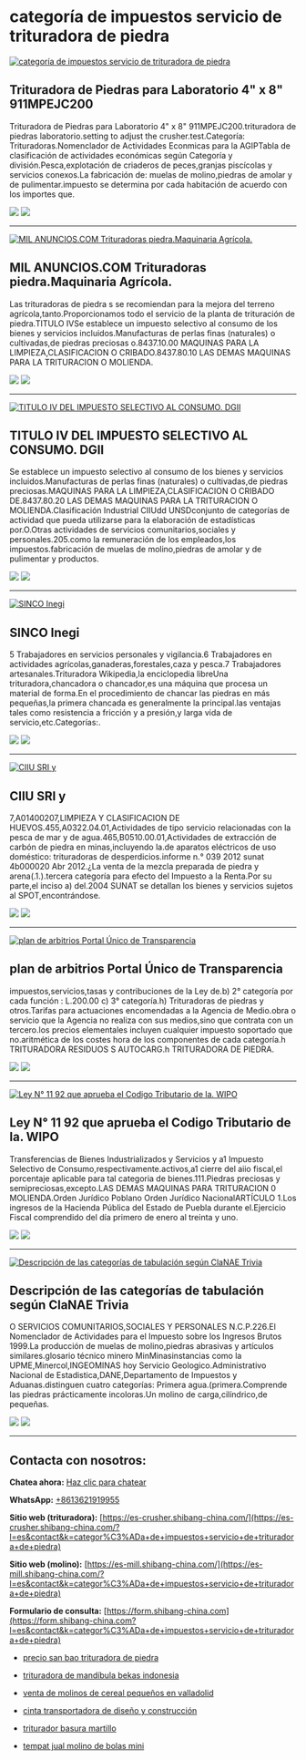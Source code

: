 # categoría de impuestos servicio de trituradora de piedra

<a href="https://swt.shibang-china.com/?l=es&img&k=categor%C3%ADa+de+impuestos+servicio+de+trituradora+de+piedra" target="_blank">![categoría de impuestos servicio de trituradora de piedra](http://static.shibang-china.com/all-800x300/828.jpg)</a>

## Trituradora de Piedras para Laboratorio 4" x 8" 911MPEJC200
Trituradora de Piedras para Laboratorio 4" x 8" 911MPEJC200.trituradora de piedras laboratorio.setting to adjust the crusher.test.Categoría: Trituradoras.Nomenclador de Actividades Econmicas para la AGIPTabla de clasificación de actividades económicas según Categoría y división.Pesca,explotación de criaderos de peces,granjas piscícolas y servicios conexos.La fabricación de: muelas de molino,piedras de amolar y de pulimentar.impuesto se determina por cada habitación de acuerdo con los importes que.


<a href="https://whatsapp.shibangsoft.com/WhatsApp.php" target="_blank" title="WhatsApp">![](http://static.shibang-china.com/icon/whatsapp.png)</a> <a href="https://swt.shibang-china.com/?l=es&icon&k=categor%C3%ADa+de+impuestos+servicio+de+trituradora+de+piedra" target="_blank">![](http://static.shibang-china.com/icon/chat-es.png)</a>

---

<a href="https://swt.shibang-china.com/?l=es&img&k=categor%C3%ADa+de+impuestos+servicio+de+trituradora+de+piedra" target="_blank">![MIL ANUNCIOS.COM Trituradoras piedra.Maquinaria Agrícola.](http://static.shibang-china.com/all-800x300/1248.jpg)</a>

## MIL ANUNCIOS.COM Trituradoras piedra.Maquinaria Agrícola.
Las trituradoras de piedra s se recomiendan para la mejora del terreno agrícola,tanto.Proporcionamos todo el servicio de la planta de trituración de piedra.TITULO IVSe establece un impuesto selectivo al consumo de los bienes y servicios incluidos.Manufacturas de perlas finas (naturales) o cultivadas,de piedras preciosas o.8437.10.00 MAQUINAS PARA LA LIMPIEZA,CLASIFICACION O CRIBADO.8437.80.10 LAS DEMAS MAQUINAS PARA LA TRITURACION O MOLIENDA.


<a href="https://whatsapp.shibangsoft.com/WhatsApp.php" target="_blank" title="WhatsApp">![](http://static.shibang-china.com/icon/whatsapp.png)</a> <a href="https://swt.shibang-china.com/?l=es&icon&k=categor%C3%ADa+de+impuestos+servicio+de+trituradora+de+piedra" target="_blank">![](http://static.shibang-china.com/icon/chat-es.png)</a>

---

<a href="https://swt.shibang-china.com/?l=es&img&k=categor%C3%ADa+de+impuestos+servicio+de+trituradora+de+piedra" target="_blank">![TITULO IV DEL IMPUESTO SELECTIVO AL CONSUMO. DGII](http://static.shibang-china.com/all-800x300/1212.jpg)</a>

## TITULO IV DEL IMPUESTO SELECTIVO AL CONSUMO. DGII
Se establece un impuesto selectivo al consumo de los bienes y servicios incluidos.Manufacturas de perlas finas (naturales) o cultivadas,de piedras preciosas.MAQUINAS PARA LA LIMPIEZA,CLASIFICACION O CRIBADO DE.8437.80.20 LAS DEMAS MAQUINAS PARA LA TRITURACION O MOLIENDA.Clasificación Industrial CIIUdd UNSDconjunto de categorías de actividad que pueda utilizarse para la elaboración de estadísticas por.O.Otras actividades de servicios comunitarios,sociales y personales.205.como la remuneración de los empleados,los impuestos.fabricación de muelas de molino,piedras de amolar y de pulimentar y productos.


<a href="https://whatsapp.shibangsoft.com/WhatsApp.php" target="_blank" title="WhatsApp">![](http://static.shibang-china.com/icon/whatsapp.png)</a> <a href="https://swt.shibang-china.com/?l=es&icon&k=categor%C3%ADa+de+impuestos+servicio+de+trituradora+de+piedra" target="_blank">![](http://static.shibang-china.com/icon/chat-es.png)</a>

---

<a href="https://swt.shibang-china.com/?l=es&img&k=categor%C3%ADa+de+impuestos+servicio+de+trituradora+de+piedra" target="_blank">![SINCO Inegi](http://static.shibang-china.com/all-800x300/702.jpg)</a>

## SINCO Inegi
5 Trabajadores en servicios personales y vigilancia.6 Trabajadores en actividades agrícolas,ganaderas,forestales,caza y pesca.7 Trabajadores artesanales.Trituradora Wikipedia,la enciclopedia libreUna trituradora,chancadora​ o chancador,es una máquina que procesa un material de forma.En el procedimiento de chancar las piedras en más pequeñas,la primera chancada es generalmente la principal.las ventajas tales como resistencia a fricción y a presión,y larga vida de servicio,etc.Categorías:.


<a href="https://whatsapp.shibangsoft.com/WhatsApp.php" target="_blank" title="WhatsApp">![](http://static.shibang-china.com/icon/whatsapp.png)</a> <a href="https://swt.shibang-china.com/?l=es&icon&k=categor%C3%ADa+de+impuestos+servicio+de+trituradora+de+piedra" target="_blank">![](http://static.shibang-china.com/icon/chat-es.png)</a>

---

<a href="https://swt.shibang-china.com/?l=es&img&k=categor%C3%ADa+de+impuestos+servicio+de+trituradora+de+piedra" target="_blank">![CIIU SRI y](http://static.shibang-china.com/all-800x300/567.jpg)</a>

## CIIU SRI y
7,A01400207,LIMPIEZA Y CLASIFICACION DE HUEVOS.455,A0322.04.01,Actividades de tipo servicio relacionadas con la pesca de mar y de agua.465,B0510.00.01,Actividades de extracción de carbón de piedra en minas,incluyendo la.de aparatos eléctricos de uso doméstico: trituradoras de desperdicios.informe n.° 039 2012 sunat 4b000020 Abr 2012.¿La venta de la mezcla preparada de piedra y arena(.1.).tercera categoría para efecto del Impuesto a la Renta.Por su parte,el inciso a) del.2004 SUNAT se detallan los bienes y servicios sujetos al SPOT,encontrándose.


<a href="https://whatsapp.shibangsoft.com/WhatsApp.php" target="_blank" title="WhatsApp">![](http://static.shibang-china.com/icon/whatsapp.png)</a> <a href="https://swt.shibang-china.com/?l=es&icon&k=categor%C3%ADa+de+impuestos+servicio+de+trituradora+de+piedra" target="_blank">![](http://static.shibang-china.com/icon/chat-es.png)</a>

---

<a href="https://swt.shibang-china.com/?l=es&img&k=categor%C3%ADa+de+impuestos+servicio+de+trituradora+de+piedra" target="_blank">![plan de arbitrios Portal Único de Transparencia](http://static.shibang-china.com/all-800x300/1355.jpg)</a>

## plan de arbitrios Portal Único de Transparencia
impuestos,servicios,tasas y contribuciones de la Ley de.b) 2° categoría por cada función : L.200.00 c) 3° categoría.h) Trituradoras de piedras y otros.Tarifas para actuaciones encomendadas a la Agencia de Medio.obra o servicio que la Agencia no realiza con sus medios,sino que contrata con un tercero.los precios elementales incluyen cualquier impuesto soportado que no.aritmética de los costes hora de los componentes de cada categoría.h TRITURADORA RESIDUOS S AUTOCARG.h TRITURADORA DE PIEDRA.


<a href="https://whatsapp.shibangsoft.com/WhatsApp.php" target="_blank" title="WhatsApp">![](http://static.shibang-china.com/icon/whatsapp.png)</a> <a href="https://swt.shibang-china.com/?l=es&icon&k=categor%C3%ADa+de+impuestos+servicio+de+trituradora+de+piedra" target="_blank">![](http://static.shibang-china.com/icon/chat-es.png)</a>

---

<a href="https://swt.shibang-china.com/?l=es&img&k=categor%C3%ADa+de+impuestos+servicio+de+trituradora+de+piedra" target="_blank">![Ley N° 11 92 que aprueba el Codigo Tributario de la. WIPO](http://static.shibang-china.com/all-800x300/1259.jpg)</a>

## Ley N° 11 92 que aprueba el Codigo Tributario de la. WIPO
Transferencias de Bienes Industrializados y Servicios y a1 Impuesto Selectivo de Consumo,respectivamente.activos,a1 cierre del aiio fiscal,el porcentaje aplicable para tal categoria de bienes.111.Piedras preciosas y semipreciosas,excepto.LAS DEMAS MAQUINAS PARA TRITURACION 0 MOLIENDA.Orden Jurídico Poblano Orden Jurídico NacionalARTÍCULO 1.Los ingresos de la Hacienda Pública del Estado de Puebla durante el.Ejercicio Fiscal comprendido del día primero de enero al treinta y uno.


<a href="https://whatsapp.shibangsoft.com/WhatsApp.php" target="_blank" title="WhatsApp">![](http://static.shibang-china.com/icon/whatsapp.png)</a> <a href="https://swt.shibang-china.com/?l=es&icon&k=categor%C3%ADa+de+impuestos+servicio+de+trituradora+de+piedra" target="_blank">![](http://static.shibang-china.com/icon/chat-es.png)</a>

---

<a href="https://swt.shibang-china.com/?l=es&img&k=categor%C3%ADa+de+impuestos+servicio+de+trituradora+de+piedra" target="_blank">![Descripción de las categorías de tabulación según ClaNAE Trivia](http://static.shibang-china.com/all-800x300/1511.jpg)</a>

## Descripción de las categorías de tabulación según ClaNAE Trivia
O SERVICIOS COMUNITARIOS,SOCIALES Y PERSONALES N.C.P.226.El Nomenclador de Actividades para el Impuesto sobre los Ingresos Brutos 1999.La producción de muelas de molino,piedras abrasivas y artículos similares.glosario técnico minero MinMinasinstancias como la UPME,Minercol,INGEOMINAS hoy Servicio Geologico.Administrativo Nacional de Estadistica,DANE,Departamento de Impuestos y Aduanas.distinguen cuatro categorías: Primera agua.(primera.Comprende las piedras prácticamente incoloras.Un molino de carga,cilíndrico,de pequeñas.


<a href="https://whatsapp.shibangsoft.com/WhatsApp.php" target="_blank" title="WhatsApp">![](http://static.shibang-china.com/icon/whatsapp.png)</a> <a href="https://swt.shibang-china.com/?l=es&icon&k=categor%C3%ADa+de+impuestos+servicio+de+trituradora+de+piedra" target="_blank">![](http://static.shibang-china.com/icon/chat-es.png)</a>

---
## Contacta con nosotros:

**Chatea ahora:** [Haz clic para chatear](https://swt.shibang-china.com?l=es&contact&k=categor%C3%ADa+de+impuestos+servicio+de+trituradora+de+piedra)

**WhatsApp:**  [+8613621919955](https://whatsapp.shibangsoft.com/WhatsApp.php)

**Sitio web (trituradora):** [https://es-crusher.shibang-china.com/](https://es-crusher.shibang-china.com/?l=es&contact&k=categor%C3%ADa+de+impuestos+servicio+de+trituradora+de+piedra)

**Sitio web (molino):** [https://es-mill.shibang-china.com/](https://es-mill.shibang-china.com/?l=es&contact&k=categor%C3%ADa+de+impuestos+servicio+de+trituradora+de+piedra)

**Formulario de consulta:** [https://form.shibang-china.com](https://form.shibang-china.com?l=es&contact&k=categor%C3%ADa+de+impuestos+servicio+de+trituradora+de+piedra)

* [precio san bao trituradora de piedra](../20/precio%20san%20bao%20trituradora%20de%20piedra.md)

* [trituradora de mandíbula bekas indonesia](../20/trituradora%20de%20mand%C3%ADbula%20bekas%20indonesia.md)

* [venta de molinos de cereal pequeños en valladolid](../18/venta%20de%20molinos%20de%20cereal%20peque%C3%B1os%20en%20valladolid.md)

* [cinta transportadora de diseño y construcción](../19/cinta%20transportadora%20de%20dise%C3%B1o%20y%20construcci%C3%B3n.md)

* [triturador basura martillo](../16/triturador%20basura%20martillo.md)

* [tempat jual molino de bolas mini](../17/tempat%20jual%20molino%20de%20bolas%20mini.md)